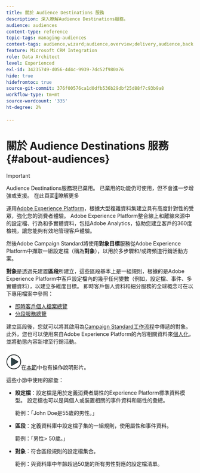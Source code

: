 ```yaml
---
title: 關於 Audience Destinations 服務
description: 深入瞭解Audience Destinations服務。
audience: audiences
content-type: reference
topic-tags: managing-audiences
context-tags: audience,wizard;audience,overview;delivery,audience,back
feature: Microsoft CRM Integration
role: Data Architect
level: Experienced
exl-id: 34235749-d056-4d4c-9939-7dc52f980a76
hide: true
hidefromtoc: true
source-git-commit: 376f00576ca1d0dfb536b29dbf25d88f7c93b9a8
workflow-type: tm+mt
source-wordcount: '335'
ht-degree: 2%

---
```


# 關於 Audience Destinations 服務 {#about-audiences}

>[!IMPORTANT]
>
>Audience Destinations服務現已棄用。 已棄用的功能仍可使用，但不會進一步增強或支援。 在此頁面[&#128279;](../../rn/using/deprecated-features.md)瞭解更多

運用[Adobe Experience Platform](https://experienceleague.adobe.com/docs/experience-platform/landing/home.html?lang=zh-Hant)，根據大型複雜資料集建立具有高度針對性的受眾，強化您的消費者體驗。 Adobe Experience Platform整合線上和離線來源中的設定檔、行為和多實體資料，包括Adobe Analytics，協助您建立客戶的360度檢視，讓您能夠有效地管理客戶體驗。

然後Adobe Campaign Standard將使用&#x200B;**對象目標**&#x200B;服務從Adobe Experience Platform中擷取一組設定檔（稱為&#x200B;**對象**），以用於多步驟和/或跨頻道行銷活動方案。

**對象**&#x200B;是透過先建置&#x200B;**區段**&#x200B;所建立，這些區段基本上是一組規則，根據的是Adobe Experience Platform中客戶設定檔內的幾乎任何變數（例如，設定檔、事件、多實體資料），以建立多維度目標。 即時客戶個人資料和細分服務的全球概念可在以下專用檔案中參照：

* [即時客戶個人檔案總覽](https://experienceleague.adobe.com/docs/experience-platform/profile/home.html?lang=zh-Hant)
* [分段服務總覽](https://experienceleague.adobe.com/docs/experience-platform/segmentation/home.html?lang=zh-Hant)

建立區段後，您就可以將其啟用為[Campaign Standard工作流程](../../integrating/using/aep-targeting-audiences.md)中傳遞的對象。 此外，您也可以使用來自Adobe Experience Platform的內容相關資料來[個人化](../../integrating/using/aep-personalizing-campaigns.md)，並將動態內容新增至行銷活動。

![](assets/do-not-localize/how-to-video.png)在[本節](https://experienceleague.adobe.com/docs/campaign-learn/campaign-standard-tutorials/profiles-and-audiences/audience-destinations/audience-destinations-overview.html?lang=zh-Hant)中也有操作說明影片。

這些小節中使用的辭彙：

* **設定檔**：設定檔是用於定義消費者屬性的Experience Platform標準資料模型。 設定檔也可以是與個人或裝置相關的事件資料和屬性的彙總。

  範例：「John Doe是55歲的男性。」

* **區段**：定義資料庫中設定檔子集的一組規則，使用屬性和事件資料。

  範例：「男性> 50歲。」

* **對象**：符合區段規則的設定檔集合。

  範例：與資料庫中年齡超過50歲的所有男性對應的設定檔清單。
